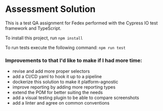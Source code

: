 # Assessment Solution

This is a test QA assignment for Fedex performed with the Cypress IO test framework and TypeScript.

To install this project, run `npm install`

To run tests execute the following command: `npm run test`

### Improvements to that I'd like to make if I had more time:

- revise and add more proper selectors
- add a CI/CD yaml to hook it up to a pipeline
- dockerize this solution to make it platform-agnostic
- improve reporting by adding more reporting types
- extend the POM for better suiting the needs
- add a visual testing plugin to be able to compare screenshots
- add a linter and agree on common conventions
